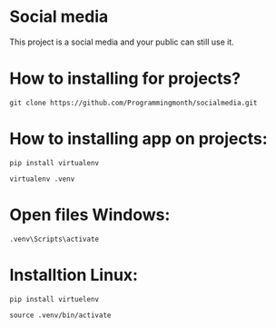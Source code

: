 # Social media
This project is a social media and your public can still use it.

# How to installing for projects?
```
git clone https://github.com/Programmingmonth/socialmedia.git
```

# How to installing app on projects:
```
pip install virtualenv
```
```
virtualenv .venv
```

# Open files Windows:
```
.venv\Scripts\activate
```

# Installtion Linux:
```
pip install virtuelenv
```
```
source .venv/bin/activate
```
